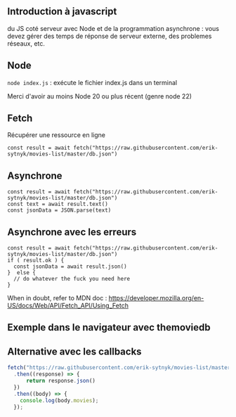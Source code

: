 ## Introduction à javascript

du JS coté serveur avec Node 
et de la programmation asynchrone : vous devez gérer des temps de réponse de serveur externe, des problemes réseaux, etc. 

## Node 

`node index.js` : exécute le fichier index.js dans un terminal 

Merci d'avoir au moins Node 20 ou plus récent (genre node 22) 

## Fetch 

Récupérer une ressource en ligne 

```
const result = await fetch("https://raw.githubusercontent.com/erik-sytnyk/movies-list/master/db.json") 
```

## Asynchrone 

```
const result = await fetch("https://raw.githubusercontent.com/erik-sytnyk/movies-list/master/db.json")
const text = await result.text()
const jsonData = JSON.parse(text)
```

## Asynchrone avec les erreurs

```
const result = await fetch("https://raw.githubusercontent.com/erik-sytnyk/movies-list/master/db.json")
if ( result.ok ) {
  const jsonData = await result.json() 
}  else {
  // do whatever the fuck you need here
} 
```

When in doubt, refer to MDN doc : https://developer.mozilla.org/en-US/docs/Web/API/Fetch_API/Using_Fetch

## Exemple dans le navigateur avec themoviedb 


## Alternative avec les callbacks 

```js
fetch("https://raw.githubusercontent.com/erik-sytnyk/movies-list/master/db.json")
  .then((response) => {
      return response.json()
  })
  .then((body) => {
    console.log(body.movies);
  });
```




